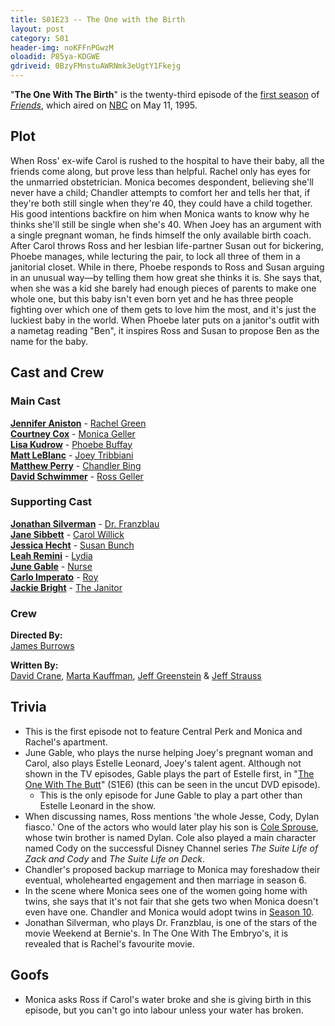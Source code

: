 ```yaml
---
title: S01E23 -- The One with the Birth
layout: post
category: S01
header-img: noKFFnPGwzM
oloadid: P85ya-KDGWE
gdriveid: 0BzyFMnstuAWRNmk3eUgtY1Fkejg
---
```


<!--more--> 
<p>"<b>The One With The Birth</b>" is the twenty-third episode of the <a href="/wiki/Season_1" title="Season 1">first season</a> of <i><a href="/wiki/Friends" title="Friends">Friends</a></i>, which aired on <a href="/wiki/NBC" title="NBC">NBC</a> on May 11, 1995.
</p>
<h2><span class="mw-headline" id="Plot">Plot</span></h2>
<p>When Ross' ex-wife Carol is rushed to the hospital to have their baby, all the friends come along, but prove less than helpful. Rachel only has eyes for the unmarried obstetrician. Monica becomes despondent, believing she'll never have a child; Chandler attempts to comfort her and tells her that, if they're both still single when they're 40, they could have a child together. His good intentions backfire on him when Monica wants to know why he thinks she'll still be single when she's 40. When Joey has an argument with a single pregnant woman, he finds himself the only available birth coach. After Carol throws Ross and her lesbian life-partner Susan out for bickering, Phoebe manages, while lecturing the pair, to lock all three of them in a janitorial closet. While in there, Phoebe responds to Ross and Susan arguing in an unusual way—by telling them how great she thinks it is. She says that, when she was a kid she barely had enough pieces of parents to make one whole one, but this baby isn't even born yet and he has three people fighting over which one of them gets to love him the most, and it's just the luckiest baby in the world. When Phoebe later puts on a janitor's outfit with a nametag reading "Ben", it inspires Ross and Susan to propose Ben as the name for the baby.
</p>
<h2><span class="mw-headline" id="Cast_and_Crew">Cast and Crew</span></h2>
<h3><span class="mw-headline" id="Main_Cast">Main Cast</span></h3>
<p><b><a href="/wiki/Jennifer_Aniston" title="Jennifer Aniston">Jennifer Aniston</a></b> - <a href="/wiki/Rachel_Green" title="Rachel Green">Rachel Green</a><br />
<b><a href="/wiki/Courtney_Cox" title="Courtney Cox" class="mw-redirect">Courtney Cox</a></b> - <a href="/wiki/Monica_Geller" title="Monica Geller" class="mw-redirect">Monica Geller</a><br />
<b><a href="/wiki/Lisa_Kudrow" title="Lisa Kudrow">Lisa Kudrow</a></b> - <a href="/wiki/Phoebe_Buffay" title="Phoebe Buffay">Phoebe Buffay</a><br />
<b><a href="/wiki/Matt_LeBlanc" title="Matt LeBlanc">Matt LeBlanc</a></b> - <a href="/wiki/Joey_Tribbiani" title="Joey Tribbiani" class="mw-redirect">Joey Tribbiani</a><br />
<b><a href="/wiki/Matthew_Perry" title="Matthew Perry">Matthew Perry</a></b> - <a href="/wiki/Chandler_Bing" title="Chandler Bing">Chandler Bing</a><br />
<b><a href="/wiki/David_Schwimmer" title="David Schwimmer">David Schwimmer</a></b> - <a href="/wiki/Ross_Geller" title="Ross Geller">Ross Geller</a><br />
</p>
<h3><span class="mw-headline" id="Supporting_Cast">Supporting Cast</span></h3>
<p><b><a href="/wiki/Jonathan_Silverman?action=edit&amp;redlink=1" class="new" title="Jonathan Silverman (page does not exist)">Jonathan Silverman</a></b> - <a href="/wiki/Dr._Franzblau" title="Dr. Franzblau">Dr. Franzblau</a><br />
<b><a href="/wiki/Jane_Sibbett" title="Jane Sibbett">Jane Sibbett</a></b> - <a href="/wiki/Carol_Willick" title="Carol Willick">Carol Willick</a><br />
<b><a href="/wiki/Jessica_Hecht" title="Jessica Hecht">Jessica Hecht</a></b> - <a href="/wiki/Susan_Bunch" title="Susan Bunch">Susan Bunch</a><br />
<b><a href="/wiki/Leah_Remini" title="Leah Remini">Leah Remini</a></b> - <a href="/wiki/Lydia" title="Lydia">Lydia</a><br />
<b><a href="/wiki/June_Gable" title="June Gable">June Gable</a></b> - <a href="/wiki/Nurse?action=edit&amp;redlink=1" class="new" title="Nurse (page does not exist)">Nurse</a><br />
<b><a href="/wiki/Carlo_Imperato" title="Carlo Imperato">Carlo Imperato</a></b> - <a href="/wiki/Roy?action=edit&amp;redlink=1" class="new" title="Roy (page does not exist)">Roy</a><br />
<b><a href="/wiki/Jackie_Bright?action=edit&amp;redlink=1" class="new" title="Jackie Bright (page does not exist)">Jackie Bright</a></b> - <a href="/wiki/The_Janitor" title="The Janitor">The Janitor</a><br />
</p>
<h3><span class="mw-headline" id="Crew">Crew</span></h3>
<p><b>Directed By:</b><br /> 
<a href="/wiki/James_Burrows" title="James Burrows">James Burrows</a><br />
</p><p><b>Written By:</b><br /> 
<a href="/wiki/David_Crane" title="David Crane">David Crane</a>, <a href="/wiki/Marta_Kauffman" title="Marta Kauffman">Marta Kauffman</a>, <a href="/wiki/Jeff_Greenstein" title="Jeff Greenstein">Jeff Greenstein</a> &amp; <a href="/wiki/Jeff_Strauss" title="Jeff Strauss">Jeff Strauss</a><br />
</p>
<h2><span class="mw-headline" id="Trivia">Trivia</span></h2>
<ul><li>This is the first episode not to feature Central Perk and Monica and Rachel's apartment.
</li><li>June Gable, who plays the nurse helping Joey's pregnant woman and Carol, also plays Estelle Leonard, Joey's talent agent. Although not shown in the TV episodes, Gable plays the part of Estelle first, in "<a href="/wiki/The_One_With_The_Butt" title="The One With The Butt">The One With The Butt</a>" (S1E6) (this can be seen in the uncut DVD episode).
<ul><li>This is the only episode for June Gable to play a part other than Estelle Leonard in the show.
</li></ul>
</li><li>When discussing names, Ross mentions 'the whole Jesse, Cody, Dylan fiasco.' One of the actors who would later play his son is <a href="/wiki/Cole_Sprouse" title="Cole Sprouse">Cole Sprouse</a>, whose twin brother is named Dylan. Cole also played a main character named Cody on the successful Disney Channel series <i>The Suite Life of Zack and Cody</i> and <i>The Suite Life on Deck</i>.
</li><li>Chandler's proposed backup marriage to Monica may foreshadow their eventual, wholehearted engagement and then marriage in season 6.
</li><li>In the scene where Monica sees one of the women going home with twins, she says that it's not fair that she gets two when Monica doesn't even have one. Chandler and Monica would adopt twins in <a href="/wiki/Season_10" title="Season 10">Season 10</a>.
</li><li>Jonathan Silverman, who plays Dr. Franzblau, is one of the stars of the movie Weekend at Bernie's. In The One With The Embryo's, it is revealed that is Rachel's favourite movie.
</li></ul>
<h2><span class="mw-headline" id="Goofs">Goofs</span></h2>
<ul><li>Monica asks Ross if Carol's water broke and she is giving birth in this episode, but you can't go into labour unless your water has broken.
</li></ul>

